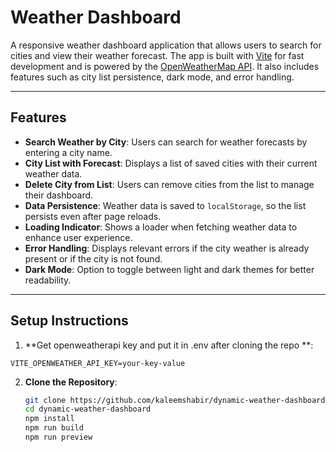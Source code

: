 # Weather Dashboard

A responsive weather dashboard application that allows users to search for cities and view their weather forecast. The app is built with [Vite](https://vitejs.dev/) for fast development and is powered by the [OpenWeatherMap API](https://openweathermap.org/). It also includes features such as city list persistence, dark mode, and error handling.

---

## Features

- **Search Weather by City**: Users can search for weather forecasts by entering a city name.
- **City List with Forecast**: Displays a list of saved cities with their current weather data.
- **Delete City from List**: Users can remove cities from the list to manage their dashboard.
- **Data Persistence**: Weather data is saved to `localStorage`, so the list persists even after page reloads.
- **Loading Indicator**: Shows a loader when fetching weather data to enhance user experience.
- **Error Handling**: Displays relevant errors if the city weather is already present or if the city is not found.
- **Dark Mode**: Option to toggle between light and dark themes for better readability.

---

## Setup Instructions

1. **Get openweatherapi key and put it in .env after cloning the repo **:
```
VITE_OPENWEATHER_API_KEY=your-key-value

```

2. **Clone the Repository**:
   ```bash
   git clone https://github.com/kaleemshabir/dynamic-weather-dashboard.git
   cd dynamic-weather-dashboard
   npm install
   npm run build
   npm run preview
   ```
